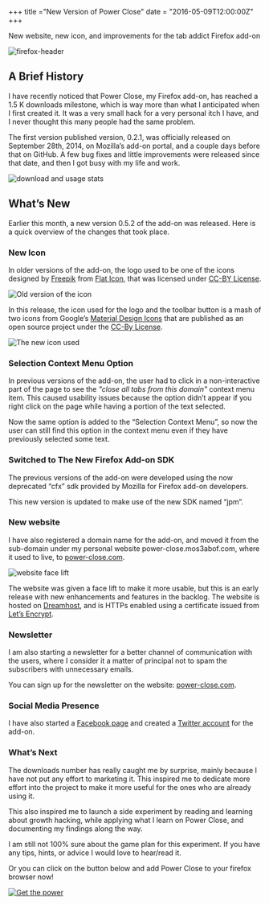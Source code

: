 +++
title ="New Version of Power Close"
date = "2016-05-09T12:00:00Z"
+++

New website, new icon, and improvements for the tab addict Firefox add-on

![firefox-header](/images/firefox-mosaic.jpg)

## A Brief History

I have recently noticed that Power Close, my Firefox add-on, has reached a 1.5 K
downloads milestone, which is way more than what I anticipated when I first
created it. It was a very small hack for a very personal itch I have, and I
never thought this many people had the same problem.

The first version published version, 0.2.1, was officially released on September
28th, 2014, on Mozilla’s add-on portal, and a couple days before that on GitHub.
A few bug fixes and little improvements were released since that date, and then
I got busy with my life and work.

![download and usage stats](/images/power-close/stats.png)

## What’s New

Earlier this month, a new version 0.5.2 of the add-on was released. Here is a
quick overview of the changes that took place.

### New Icon

In older versions of the add-on, the logo used to be one of the icons designed
by [Freepik](http://www.freepik.com/) from [Flat
Icon](http://www.flaticon.com/), that was licensed under [CC-BY
License](http://creativecommons.org/licenses/by/3.0/).

![Old version of the icon](/images/power-close/old-logo.png)

In this release, the icon used for the logo and the toolbar button is a mash of
two icons from Google’s [Material Design
Icons](https://design.google.com/icons/) that are published as an open source
project under the [CC-By License](https://creativecommons.org/licenses/by/4.0/).

![The new icon used](/images/power-close/new-logo.png)

### Selection Context Menu Option

In previous versions of the add-on, the user had to click in a non-interactive
part of the page to see the _"close all tabs from this domain"_ context menu
item. This caused usability issues because the option didn’t appear if you
right click on the page while having a portion of the text selected.

Now the same option is added to the “Selection Context Menu”, so now the user
can still find this option in the context menu even if they have previously
selected some text.

### Switched to The New Firefox Add-on SDK

The previous versions of the add-on were developed using the now deprecated
“cfx” sdk provided by Mozilla for Firefox add-on developers.

This new version is updated to make use of the new SDK named “jpm”.

### New website

I have also registered a domain name for the add-on, and moved it from the
sub-domain under my personal website power-close.mos3abof.com, where it used to
live, to [power-close.com](https://power-close.com).

![website face lift](/images/power-close/website-facelift.png)

The website was given a face lift to make it more usable, but this is an early
release with new enhancements and features in the backlog. The website is
hosted on [Dreamhost](https://www.dreamhost.com/r.cgi?1017456), and is HTTPs
enabled using a certificate issued from [Let’s
Encrypt](https://letsencrypt.org/).

### Newsletter

I am also starting a newsletter for a better channel of communication with the
users, where I consider it a matter of principal not to spam the subscribers
with unnecessary emails.

You can sign up for the newsletter on the website:
[power-close.com](https://power-close.com).

### Social Media Presence

I have also started a [Facebook page](http://facebook.com/power.close.addon) and
created a [Twitter account](http://twitter.com/powercloseaddon) for the add-on.

### What’s Next

The downloads number has really caught me by surprise, mainly because I have not
put any effort to marketing it. This inspired me to dedicate more effort into
the project to make it more useful for the ones who are already using it.

This also inspired me to launch a side experiment by reading and learning about
growth hacking, while applying what I learn on Power Close, and documenting my
findings along the way.

I am still not 100% sure about the game plan for this experiment. If you have
any tips, hints, or advice I would love to hear/read it.

Or you can click on the button below and add Power Close to your firefox browser
now!

[![Get the
power](/images/power-close/add-to-firefox.png)](https://power-close.com)
